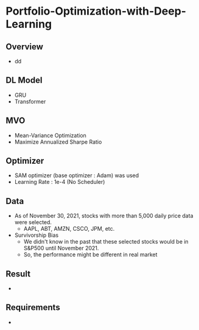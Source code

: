 # Portfolio-Optimization-with-Deep-Learning

## Overview

- dd

## DL Model

- GRU
- Transformer

## MVO

- Mean-Variance Optimization
- Maximize Annualized Sharpe Ratio

## Optimizer

- SAM optimizer (base optimizer : Adam) was used
- Learning Rate : 1e-4 (No Scheduler)

## Data

- As of November 30, 2021, stocks with more than 5,000 daily price data were selected.
  - AAPL, ABT, AMZN, CSCO, JPM, etc.
- Survivorship Bias
  - We didn't know in the past that these selected stocks would be in S&P500 until November 2021.
  - So, the performance might be different in real market

## Result

- 

## Requirements

- 
